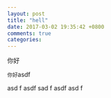 ```yaml
---
layout: post
title: "hell"
date: 2017-03-02 19:35:42 +0800
comments: true
categories: 
---
```

你好

`你好`asdf

asd
f
asdf
sad
f
asdf
asd
f